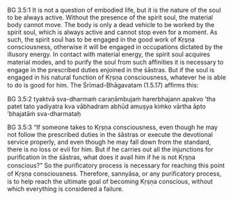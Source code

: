 BG 3.5:1	It is not a question of embodied life, but it is the nature of the soul to be always active. Without the presence of the spirit soul, the material body cannot move. The body is only a dead vehicle to be worked by the spirit soul, which is always active and cannot stop even for a moment. As such, the spirit soul has to be engaged in the good work of Kṛṣṇa consciousness, otherwise it will be engaged in occupations dictated by the illusory energy. In contact with material energy, the spirit soul acquires material modes, and to purify the soul from such afﬁnities it is necessary to engage in the prescribed duties enjoined in the śāstras. But if the soul is engaged in his natural function of Kṛṣṇa consciousness, whatever he is able to do is good for him. The Śrīmad-Bhāgavatam (1.5.17) afﬁrms this:

BG 3.5:2	tyaktvā sva-dharmaṁ caraṇāmbujaṁ harerbhajann apakvo ’tha patet tato yadiyatra kva vābhadram abhūd amuṣya kiṁko vārtha āpto ’bhajatāṁ sva-dharmataḥ

BG 3.5:3	“If someone takes to Kṛṣṇa consciousness, even though he may not follow the prescribed duties in the śāstras or execute the devotional service properly, and even though he may fall down from the standard, there is no loss or evil for him. But if he carries out all the injunctions for puriﬁcation in the śāstras, what does it avail him if he is not Kṛṣṇa conscious?” So the puriﬁcatory process is necessary for reaching this point of Kṛṣṇa consciousness. Therefore, sannyāsa, or any puriﬁcatory process, is to help reach the ultimate goal of becoming Kṛṣṇa conscious, without which everything is considered a failure.